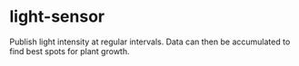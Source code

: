 # light-sensor

Publish light intensity at regular intervals. Data can then be accumulated to find best spots for plant growth.
